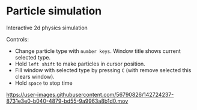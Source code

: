 # Particle simulation
Interactive 2d physics simulation

Controls:
- Change particle type with ```number keys```. Window title shows current selected type.
- Hold ```left shift``` to make particles in cursor position.
- Fill window with selected type by pressing ```C``` (with remove selected this clears window).
- Hold ```space``` to stop time

https://user-images.githubusercontent.com/56790826/142724237-8731e3e0-b040-4879-bd55-9a9963a8b1d0.mov
